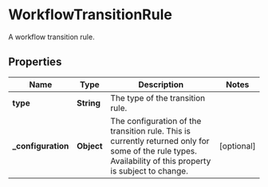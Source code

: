 

# WorkflowTransitionRule

A workflow transition rule.

## Properties

Name | Type | Description | Notes
------------ | ------------- | ------------- | -------------
**type** | **String** | The type of the transition rule. | 
**_configuration** | **Object** | The configuration of the transition rule. This is currently returned only for some of the rule types. Availability of this property is subject to change. |  [optional]



